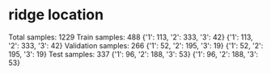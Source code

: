 # ridge location 
Total samples: 1229
Train samples: 488 {'1': 113, '2': 333, '3': 42} {'1': 113, '2': 333, '3': 42}
Validation samples: 266 {'1': 52, '2': 195, '3': 19} {'1': 52, '2': 195, '3': 19}
Test samples: 337 {'1': 96, '2': 188, '3': 53} {'1': 96, '2': 188, '3': 53}


